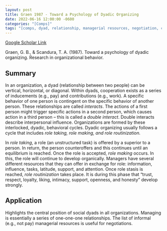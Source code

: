 ```yaml
---
layout: post
title: Graen 1987 - Toward a Psychology of Dyadic Organizing
date: 2022-06-16 12:00:00 -0600
categories: "[Comps]"
tags: "[comps, dyad, relationship, managerial resources, negotiation, cooperation]"
---
```

[Google Scholar Link](https://scholar.google.com/scholar?hl=en&as_sdt=0%2C45&q=Toward+a+psychology+of+dyadic+organizing&btnG=)

Graen, G. B., & Scandura, T. A. (1987). Toward a psychology of dyadic organizing. Research in organizational behavior.

## Summary
In an organization, a dyad (relationship between two people) can be vertical, horizontal, or diagonal.  Within dyads, cooperation exists as a series of inducements (e.g., pay) and contributions (e.g., work).  A specific behavior of one person is contingent on the specific behavior of another person.  These relationships are called _interacts_.  The actions of a first person might trigger specific actions in a second person, which causes action in a third person – this is called a _double interact_.  Double interacts describe interpersonal influence.  Organizations are formed by these interlocked, dyadic, behavioral cycles.  Dyadic organizing usually follows a cycle that includes _role taking, role making, and role routinization._

In *role taking*, a role (an unstructured task) is offered by a superior to a person.  In return, the person counteroffers and this continues until an equilibrium is reached.  Once the role is accepted, *role making* occurs.  In this, the role will continue to develop organically.  Managers have several different resources that they can offer in exchange for role: information, influence, tasks, latitude, support, and attention.  Once role stasis is reached, *role routinization* takes place.  It is during this phase that “trust, respect, loyalty, liking, intimacy, support, openness, and honesty” develop strongly.

## Application
Highlights the central position of social dyads in all organizations.  Managing is essentially a series of one-one-one relationships.  The list of informal (e.g., not pay) managerial resources is useful for negotiations.
